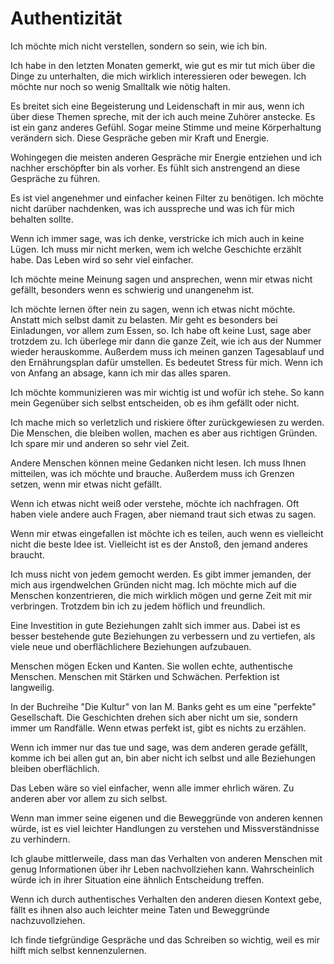 # Authentizität

Ich möchte mich nicht verstellen, sondern so sein, wie ich bin.

Ich habe in den letzten Monaten gemerkt, wie gut es mir tut mich über die Dinge zu unterhalten, die mich wirklich interessieren oder bewegen. Ich möchte nur noch so wenig  Smalltalk wie nötig halten.

Es breitet sich eine Begeisterung und Leidenschaft in mir aus, wenn ich über diese Themen spreche, mit der ich auch meine Zuhörer anstecke. Es ist ein ganz anderes Gefühl. Sogar meine Stimme und meine Körperhaltung verändern sich. Diese Gespräche geben mir Kraft und Energie.

Wohingegen die meisten anderen Gespräche mir Energie entziehen und ich nachher erschöpfter bin als vorher. Es fühlt sich anstrengend an diese Gespräche zu führen.

Es ist viel angenehmer und einfacher keinen Filter zu benötigen. Ich möchte nicht darüber nachdenken, was ich ausspreche und was ich für mich behalten sollte.

Wenn ich immer sage, was ich denke, verstricke ich mich auch in keine Lügen. Ich muss mir nicht merken, wem ich welche Geschichte erzählt habe. Das Leben wird so sehr viel einfacher.

Ich möchte meine Meinung sagen und ansprechen, wenn mir etwas nicht gefällt, besonders wenn es schwierig und unangenehm ist.

Ich möchte lernen öfter nein zu sagen, wenn ich etwas nicht möchte. Anstatt mich selbst damit zu belasten. Mir geht es besonders bei Einladungen, vor allem zum Essen, so. Ich habe oft keine Lust, sage aber trotzdem zu. Ich überlege mir dann die ganze Zeit, wie ich aus der Nummer wieder herauskomme. Außerdem muss ich meinen ganzen Tagesablauf und den Ernährungsplan dafür umstellen. Es bedeutet Stress für mich. Wenn ich von Anfang an absage, kann ich mir das alles sparen.

Ich möchte kommunizieren was mir wichtig ist und wofür ich stehe. So kann mein Gegenüber sich selbst entscheiden, ob es ihm gefällt oder nicht.

Ich mache mich so verletzlich und riskiere öfter zurückgewiesen zu werden. Die Menschen, die bleiben wollen, machen es aber aus richtigen Gründen. Ich spare mir und anderen so sehr viel Zeit.

Andere Menschen können meine Gedanken nicht lesen. Ich muss Ihnen mitteilen, was ich möchte und brauche. Außerdem muss ich Grenzen setzen, wenn mir etwas nicht gefällt.

Wenn ich etwas nicht weiß oder verstehe, möchte ich nachfragen. Oft haben viele andere auch Fragen, aber niemand traut sich etwas zu sagen.

Wenn mir etwas eingefallen ist möchte ich es teilen, auch wenn es vielleicht nicht die beste Idee ist. Vielleicht ist es der Anstoß, den jemand anderes braucht.

Ich muss nicht von jedem gemocht werden. Es gibt immer jemanden, der mich aus irgendwelchen Gründen nicht mag. Ich möchte mich auf die Menschen konzentrieren, die mich wirklich mögen und gerne Zeit mit mir verbringen. Trotzdem bin ich zu jedem höflich und freundlich.

Eine Investition in gute Beziehungen zahlt sich immer aus. Dabei ist es besser bestehende gute Beziehungen zu verbessern und zu vertiefen, als viele neue und oberflächlichere Beziehungen aufzubauen.

Menschen mögen Ecken und Kanten. Sie wollen echte, authentische Menschen. Menschen mit Stärken und Schwächen. Perfektion ist langweilig.

In der Buchreihe "Die Kultur" von Ian M. Banks geht es um eine "perfekte" Gesellschaft. Die Geschichten drehen sich aber nicht um sie, sondern immer um Randfälle. Wenn etwas perfekt ist, gibt es nichts zu erzählen.

Wenn ich immer nur das tue und sage, was dem anderen gerade gefällt, komme ich bei allen gut an, bin aber nicht ich selbst und alle Beziehungen bleiben oberflächlich.

Das Leben wäre so viel einfacher, wenn alle immer ehrlich wären. Zu anderen aber vor allem zu sich selbst.

Wenn man immer seine eigenen und die Beweggründe von anderen kennen würde, ist es viel leichter Handlungen zu verstehen und Missverständnisse zu verhindern.

Ich glaube mittlerweile, dass man das Verhalten von anderen Menschen mit genug Informationen über ihr Leben nachvollziehen kann. Wahrscheinlich würde ich in ihrer Situation eine ähnlich Entscheidung treffen.

Wenn ich durch authentisches Verhalten den anderen diesen Kontext gebe, fällt es ihnen also auch leichter meine Taten und Beweggründe nachzuvollziehen.

Ich finde tiefgründige Gespräche und das Schreiben so wichtig, weil es mir hilft mich selbst kennenzulernen.